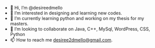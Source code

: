 - 👋 Hi, I’m @desireedmello
- 👀 I’m interested in designing and learning new codes.
- 🌱 I’m currently learning python and working on my thesis for my masters.
- 💞️ I’m looking to collaborate on Java, C++, MySql, WordPress, CSS, Python
- 📫 How to reach me desiree2dmello@gmail.com.

<!---
desireedmello/desireedmello is a ✨ special ✨ repository because its `README.md` (this file) appears on your GitHub profile.
You can click the Preview link to take a look at your changes.
--->
